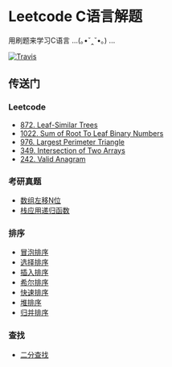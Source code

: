 # Leetcode C语言解题

用刷题来学习C语言 ...(｡•ˇ‸ˇ•｡) ...

[![Travis](https://img.shields.io/badge/language-C-green.svg)]()

## 传送门

### Leetcode

- [872. Leaf-Similar Trees](Leetcode/Tree/872.Leaf-Similar-Trees.c)
- [1022. Sum of Root To Leaf Binary Numbers](Leetcode/Tree/1022.Sum-of-Root-To-Leaf-Binary-Numbers.c)
- [976. Largest Perimeter Triangle](Leetcode/Sort/976.Largest-Perimeter-Triangle.c)
- [349. Intersection of Two Arrays](Leetcode/Sort/349.Intersection-of-Two-Arrays.c)
- [242. Valid Anagram](Leetcode/Sort/242.Valid-Anagram.c)

### 考研真题

- [数组左移N位](GraduateEntranceExamination/circular-left-shift.c)
- [栈应用递归函数](GraduateEntranceExamination/stack_fucntion.md)

### 排序

- [冒泡排序](GraduateEntranceExamination/Sort/bubble_sort.c)
- [选择排序](GraduateEntranceExamination/Sort/selection_sort.c)
- [插入排序](GraduateEntranceExamination/Sort/insertion_sort.c)
- [希尔排序](GraduateEntranceExamination/Sort/shell_sort.c)
- [快速排序](GraduateEntranceExamination/Sort/quick_sort.c)
- [堆排序](GraduateEntranceExamination/Sort/heap_sort.c)
- [归并排序](GraduateEntranceExamination/Sort/merge_sort.c)

### 查找

- [二分查找](Search/binary-search.c)
